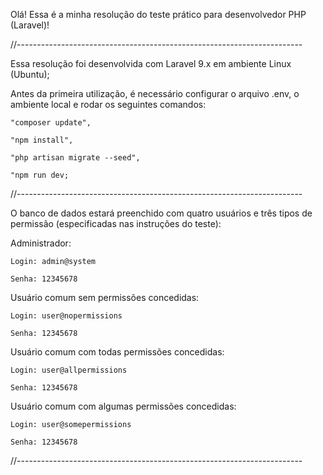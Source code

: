 Olá! Essa é a minha resolução do teste prático para desenvolvedor PHP (Laravel)!

//-----------------------------------------------------------------------

Essa resolução foi desenvolvida com Laravel 9.x em ambiente Linux (Ubuntu);

Antes da primeira utilização, é necessário configurar o arquivo .env, o ambiente local e rodar os seguintes comandos:

    "composer update",
    
    "npm install",
    
    "php artisan migrate --seed",
    
    "npm run dev;
    

//-----------------------------------------------------------------------

O banco de dados estará preenchido com quatro usuários e três tipos de permissão (especificadas nas instruções do teste):

Administrador:

    Login: admin@system
    
    Senha: 12345678
    

Usuário comum sem permissões concedidas:

    Login: user@nopermissions
    
    Senha: 12345678
    

Usuário comum com todas permissões concedidas:

    Login: user@allpermissions
    
    Senha: 12345678
    

Usuário comum com algumas permissões concedidas:

    Login: user@somepermissions
    
    Senha: 12345678
    

//-----------------------------------------------------------------------
